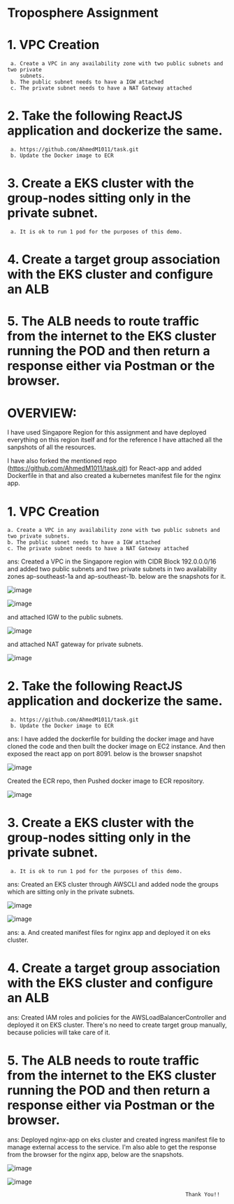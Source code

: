 # Troposphere Assignment

# 1. VPC Creation 
     a. Create a VPC in any availability zone with two public subnets and two private
        subnets.
     b. The public subnet needs to have a IGW attached
     c. The private subnet needs to have a NAT Gateway attached

# 2. Take the following ReactJS application and dockerize the same.
     a. https://github.com/AhmedM1011/task.git
     b. Update the Docker image to ECR
# 3. Create a EKS cluster with the group-nodes sitting only in the private subnet.
     a. It is ok to run 1 pod for the purposes of this demo.
# 4. Create a target group association with the EKS cluster and configure an ALB
# 5. The ALB needs to route traffic from the internet to the EKS cluster running the POD and then return a response either via Postman or the browser.

# OVERVIEW:

I have used Singapore Region for this assignment and have deployed everything on this region itself and for the reference I have attached all the sanpshots of all the resources.

I have also forked the mentioned repo (https://github.com/AhmedM1011/task.git) for React-app and added Dockerfile in that and also created a kubernetes manifest file for the nginx app.

# 1. VPC Creation
    a. Create a VPC in any availability zone with two public subnets and two private subnets.
    b. The public subnet needs to have a IGW attached
    c. The private subnet needs to have a NAT Gateway attached
ans: Created a VPC in the Singapore region with CIDR Block 192.0.0.0/16 and added two public subnets and two private subnets in two availability zones ap-southeast-1a and ap-southeast-1b.
below are the snapshots for it.

 ![image](https://github.com/user-attachments/assets/fcb3c157-684e-4ef0-88ca-7771b5e1f186)

 
 ![image](https://github.com/user-attachments/assets/0b37843b-3f16-419f-8497-f7e544a31abf)



and attached IGW to the public subnets.

 ![image](https://github.com/user-attachments/assets/4d823402-2437-410b-876d-b2cb8db7abed)

and attached NAT gateway for private subnets.

 ![image](https://github.com/user-attachments/assets/8f786768-5697-43c1-82f6-49ec26fc36d5)

# 2. Take the following ReactJS application and dockerize the same.
     a. https://github.com/AhmedM1011/task.git
     b. Update the Docker image to ECR
ans: I have added the dockerfile for building the docker image and
have cloned the code and then built the docker image on EC2 instance.
And then exposed the react app on port 8091.
below is the browser snapshot

 ![image](https://github.com/user-attachments/assets/f81ddd3a-64f0-42cc-9c99-ab360e23b0d1)

Created the ECR repo, then Pushed docker image to ECR repository.

 ![image](https://github.com/user-attachments/assets/b5c5e0b2-f028-4fcf-bb88-3b7651fb4072)

# 3. Create a EKS cluster with the group-nodes sitting only in the private subnet.
     a. It is ok to run 1 pod for the purposes of this demo.
ans: Created an EKS cluster through AWSCLI and added node the groups which are sitting only in the private subnets.

 ![image](https://github.com/user-attachments/assets/f70db5f2-ef61-4d80-a7a9-e354f3120857)
 
 ![image](https://github.com/user-attachments/assets/b80241dd-bd3f-4c16-858a-83d384d8dec9)

ans: a. And created manifest files for nginx app and deployed it on eks cluster.

 # 4. Create a target group association with the EKS cluster and configure an ALB
 ans: Created IAM roles and policies for the AWSLoadBalancerController and deployed it on EKS cluster.
     There's no need to create target group manually, because policies will take care of it.
     
    
 # 5. The ALB needs to route traffic from the internet to the EKS cluster running the POD and then return a response either via Postman or the browser.
  ans: Deployed nginx-app on eks cluster and created ingress manifest file to manage external access to the service.
         I'm also able to get the response from the browser for the nginx app, below are the snapshots.


   ![image](https://github.com/user-attachments/assets/d262eb04-383e-41cf-9821-9bcd4a8d7116)
   
   ![image](https://github.com/user-attachments/assets/fb4a7296-09a1-4724-9997-4344b122fbe1)




                                                             Thank You!!


     


 






